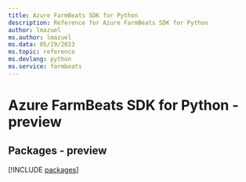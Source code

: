 ```yaml
---
title: Azure FarmBeats SDK for Python
description: Reference for Azure FarmBeats SDK for Python
author: lmazuel
ms.author: lmazuel
ms.data: 05/19/2023
ms.topic: reference
ms.devlang: python
ms.service: farmbeats
---
```

# Azure FarmBeats SDK for Python - preview
## Packages - preview
[!INCLUDE [packages](farmbeats-index.md)]